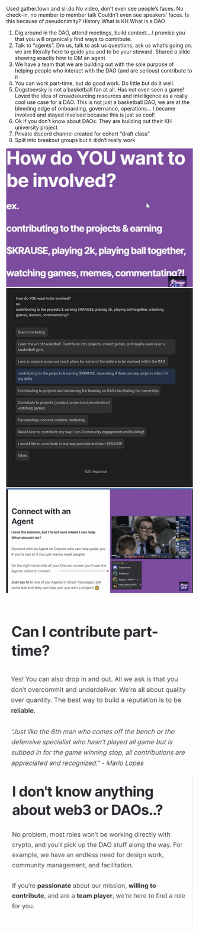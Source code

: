 Used gather.town and sli.do
No video, don’t even see people’s faces. No check-in, no member to member talk
Couldn’t even see speakers’ faces. Is this because of pseudonimity?
History
What is KH
What is a DAO
1. Dig around in the DAO, attend meetings, build context….I promise you that you will organically find ways to contribute.
2. Talk to “agents”. Dm us, talk to ask us questions, ask us what’s going on. we are literally here to guide you and to be your steward. Shared a slide showing exactly how to DM an agent
3. We have a team that we are building out with the sole purpose of helping people who interact with the DAO (and are serious) contribute to it
4. You can work part-time, but do good work. Do little but do it well.
5. Dogstoevsky is not a basketball fan at all. Has not even seen a game! Loved the idea of crowdsourcing resources and intelligence as a really cool use case for a DAO. This is not just a basketball DAO, we are at the bleeding edge of onboarding, governance, operations… I became involved and stayed involved because this is just so cool!
6. Ok if you don’t know about DAOs. They are building out their KH university project
7. Private discord channel created for cohort “draft class”
8. Split into breakout groups but it didn’t really work

![How do YOU want to.png](../../../Resources/9d52a7a0-16dc-4b92-8157-8d9de299aad1.png)
![Pasted Graphic 1.png](../../../Resources/afe70384-90c3-4f58-9847-cfc31fa47fe6.png)
![Pasted Graphic 2.png](../../../Resources/f882e50a-5288-4ca3-8fee-cc6e4cb97673.png)
![Can I contribute part-.png](../../../Resources/04b8e640-061b-42f0-a6a3-a3a90561f759.png)
![don't know anything.png](../../../Resources/7acb50c5-d314-4ed9-8511-182ada3253a4.png)